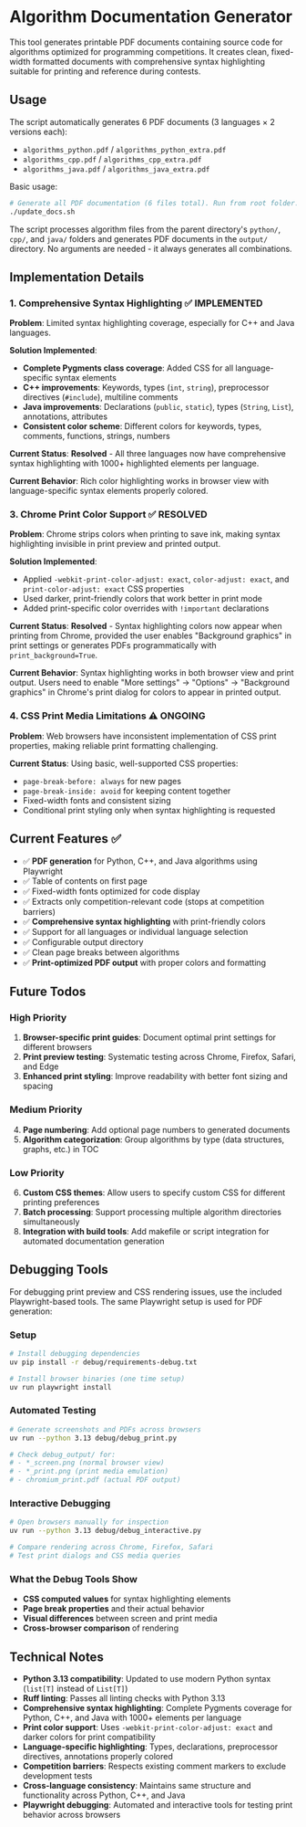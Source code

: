 # Algorithm Documentation Generator

This tool generates printable PDF documents containing source code for algorithms optimized for programming competitions. It creates clean, fixed-width formatted documents with comprehensive syntax highlighting suitable for printing and reference during contests.

## Usage

The script automatically generates 6 PDF documents (3 languages × 2 versions each):
- `algorithms_python.pdf` / `algorithms_python_extra.pdf`
- `algorithms_cpp.pdf` / `algorithms_cpp_extra.pdf`
- `algorithms_java.pdf` / `algorithms_java_extra.pdf`

Basic usage:
```bash
# Generate all PDF documentation (6 files total). Run from root folder.
./update_docs.sh
```

The script processes algorithm files from the parent directory's `python/`, `cpp/`, and `java/` folders and generates PDF documents in the `output/` directory. No arguments are needed - it always generates all combinations.

## Implementation Details

### 1. Comprehensive Syntax Highlighting ✅ IMPLEMENTED

**Problem**: Limited syntax highlighting coverage, especially for C++ and Java languages.

**Solution Implemented**:
- **Complete Pygments class coverage**: Added CSS for all language-specific syntax elements
- **C++ improvements**: Keywords, types (`int`, `string`), preprocessor directives (`#include`), multiline comments
- **Java improvements**: Declarations (`public`, `static`), types (`String`, `List`), annotations, attributes
- **Consistent color scheme**: Different colors for keywords, types, comments, functions, strings, numbers

**Current Status**: **Resolved** - All three languages now have comprehensive syntax highlighting with 1000+ highlighted elements per language.

**Current Behavior**: Rich color highlighting works in browser view with language-specific syntax elements properly colored.

### 3. Chrome Print Color Support ✅ RESOLVED

**Problem**: Chrome strips colors when printing to save ink, making syntax highlighting invisible in print preview and printed output.

**Solution Implemented**:
- Applied `-webkit-print-color-adjust: exact`, `color-adjust: exact`, and `print-color-adjust: exact` CSS properties
- Used darker, print-friendly colors that work better in print mode
- Added print-specific color overrides with `!important` declarations

**Current Status**: **Resolved** - Syntax highlighting colors now appear when printing from Chrome, provided the user enables "Background graphics" in print settings or generates PDFs programmatically with `print_background=True`.

**Current Behavior**: Syntax highlighting works in both browser view and print output. Users need to enable "More settings" → "Options" → "Background graphics" in Chrome's print dialog for colors to appear in printed output.

### 4. CSS Print Media Limitations ⚠️ ONGOING

**Problem**: Web browsers have inconsistent implementation of CSS print properties, making reliable print formatting challenging.

**Current Status**: Using basic, well-supported CSS properties:
- `page-break-before: always` for new pages
- `page-break-inside: avoid` for keeping content together
- Fixed-width fonts and consistent sizing
- Conditional print styling only when syntax highlighting is requested

## Current Features ✅

- ✅ **PDF generation** for Python, C++, and Java algorithms using Playwright
- ✅ Table of contents on first page
- ✅ Fixed-width fonts optimized for code display
- ✅ Extracts only competition-relevant code (stops at competition barriers)
- ✅ **Comprehensive syntax highlighting** with print-friendly colors
- ✅ Support for all languages or individual language selection
- ✅ Configurable output directory
- ✅ Clean page breaks between algorithms
- ✅ **Print-optimized PDF output** with proper colors and formatting

## Future Todos

### High Priority
1. **Browser-specific print guides**: Document optimal print settings for different browsers
2. **Print preview testing**: Systematic testing across Chrome, Firefox, Safari, and Edge
3. **Enhanced print styling**: Improve readability with better font sizing and spacing

### Medium Priority
4. **Page numbering**: Add optional page numbers to generated documents
5. **Algorithm categorization**: Group algorithms by type (data structures, graphs, etc.) in TOC

### Low Priority
6. **Custom CSS themes**: Allow users to specify custom CSS for different printing preferences
7. **Batch processing**: Support processing multiple algorithm directories simultaneously
8. **Integration with build tools**: Add makefile or script integration for automated documentation generation

## Debugging Tools

For debugging print preview and CSS rendering issues, use the included Playwright-based tools. The same Playwright setup is used for PDF generation:

### Setup
```bash
# Install debugging dependencies
uv pip install -r debug/requirements-debug.txt

# Install browser binaries (one time setup)
uv run playwright install
```

### Automated Testing
```bash
# Generate screenshots and PDFs across browsers
uv run --python 3.13 debug/debug_print.py

# Check debug_output/ for:
# - *_screen.png (normal browser view)
# - *_print.png (print media emulation)
# - chromium_print.pdf (actual PDF output)
```

### Interactive Debugging
```bash
# Open browsers manually for inspection
uv run --python 3.13 debug/debug_interactive.py

# Compare rendering across Chrome, Firefox, Safari
# Test print dialogs and CSS media queries
```

### What the Debug Tools Show
- **CSS computed values** for syntax highlighting elements
- **Page break properties** and their actual behavior
- **Visual differences** between screen and print media
- **Cross-browser comparison** of rendering

## Technical Notes

- **Python 3.13 compatibility**: Updated to use modern Python syntax (`list[T]` instead of `List[T]`)
- **Ruff linting**: Passes all linting checks with Python 3.13
- **Comprehensive syntax highlighting**: Complete Pygments coverage for Python, C++, and Java with 1000+ elements per language
- **Print color support**: Uses `-webkit-print-color-adjust: exact` and darker colors for print compatibility
- **Language-specific highlighting**: Types, declarations, preprocessor directives, annotations properly colored
- **Competition barriers**: Respects existing comment markers to exclude development tests
- **Cross-language consistency**: Maintains same structure and functionality across Python, C++, and Java
- **Playwright debugging**: Automated and interactive tools for testing print behavior across browsers